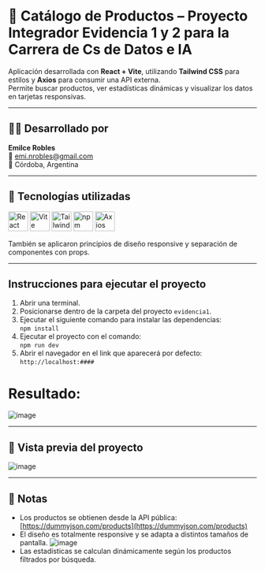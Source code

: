 # 🛒 Catálogo de Productos – Proyecto Integrador Evidencia 1 y 2 para la Carrera de Cs de Datos e IA

Aplicación desarrollada con **React + Vite**, utilizando **Tailwind CSS** para estilos y **Axios** para consumir una API externa.  
Permite buscar productos, ver estadísticas dinámicas y visualizar los datos en tarjetas responsivas.

---

## 👩‍💻 Desarrollado por

**Emilce Robles**  
📧 emi.nrobles@gmail.com  
📍 Córdoba, Argentina

---
## 🚀 Tecnologías utilizadas

<p align="left">
  <img src="https://cdn.jsdelivr.net/gh/devicons/devicon/icons/react/react-original.svg" alt="React" width="40" height="40"/>
  <img src="https://cdn.jsdelivr.net/gh/devicons/devicon/icons/vite/vite-original.svg" alt="Vite" width="40" height="40"/>
  <img src="https://www.vectorlogo.zone/logos/tailwindcss/tailwindcss-icon.svg" alt="Tailwind CSS" width="40" height="40"/>
  <img src="https://cdn.jsdelivr.net/gh/devicons/devicon/icons/npm/npm-original-wordmark.svg" alt="npm" width="40" height="40"/>
  <img src="https://axios-http.com/assets/logo.svg" alt="Axios" width="40" height="40"/>
</p>

También se aplicaron principios de diseño responsive y separación de componentes con props.

---

## Instrucciones para ejecutar el proyecto

1. Abrir una terminal.
2. Posicionarse dentro de la carpeta del proyecto `evidencia1`.
3. Ejecutar el siguiente comando para instalar las dependencias:  
   `npm install`
4. Ejecutar el proyecto con el comando:  
   `npm run dev`
5. Abrir el navegador en el link que aparecerá por defecto:  
   `http://localhost:####`

# Resultado:
![image](https://github.com/user-attachments/assets/16739d96-9d84-42a4-95ec-631c4f6d160c)

---

## 📸 Vista previa del proyecto

![image](https://github.com/user-attachments/assets/74768bae-b668-4d92-b135-8d3fd11fd9ba)


---

## 📝 Notas

- Los productos se obtienen desde la API pública:  
  [https://dummyjson.com/products](https://dummyjson.com/products)
- El diseño es totalmente responsive y se adapta a distintos tamaños de pantalla. ![image](https://github.com/user-attachments/assets/ae7a04a0-6fd9-4d92-82bb-8774c7c61aff)
- Las estadísticas se calculan dinámicamente según los productos filtrados por búsqueda.


